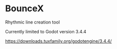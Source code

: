 # BounceX
Rhythmic line creation tool

Currently limited to Godot version 3.4.4

https://downloads.tuxfamily.org/godotengine/3.4.4/
